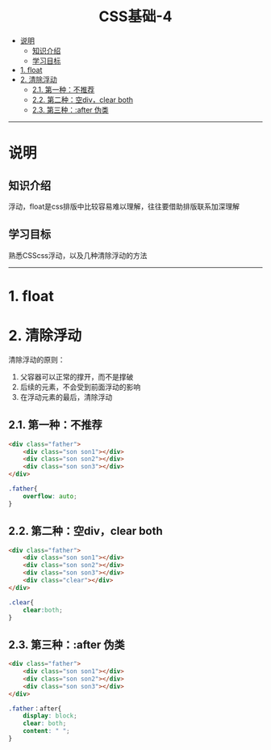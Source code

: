 <h1 style="text-align:center">CSS基础-4</h1>

<!-- toc orderedList:0 depthFrom:1 depthTo:6 -->

- [说明](#说明)
	- [知识介绍](#知识介绍)
	- [学习目标](#学习目标)
- [1. float](#1-float)
- [2. 清除浮动](#2-清除浮动)
	- [2.1. 第一种：不推荐](#21-第一种不推荐)
	- [2.2. 第二种：空div，clear both](#22-第二种空divclear-both)
	- [2.3. 第三种：:after 伪类](#23-第三种after-伪类)

<!-- tocstop -->

---

# 说明
## 知识介绍

浮动，float是css排版中比较容易难以理解，往往要借助排版联系加深理解

## 学习目标

熟悉CSScss浮动，以及几种清除浮动的方法

---

# 1. float
# 2. 清除浮动
清除浮动的原则：
1. 父容器可以正常的撑开，而不是撑破
2. 后续的元素，不会受到前面浮动的影响
3. 在浮动元素的最后，清除浮动
## 2.1. 第一种：不推荐
```html
<div class="father">
	<div class="son son1"></div>
	<div class="son son2"></div>
	<div class="son son3"></div>
</div>
```
```css
.father{
	overflow: auto;
}
```
## 2.2. 第二种：空div，clear both
```html
<div class="father">
	<div class="son son1"></div>
	<div class="son son2"></div>
	<div class="son son3"></div>
	<div class="clear"></div>
</div>
```
```css
.clear{
	clear:both;
}
```
## 2.3. 第三种：:after 伪类
```html
<div class="father">
	<div class="son son1"></div>
	<div class="son son2"></div>
	<div class="son son3"></div>
</div>
```
```css
.father：after{
	display: block;
	clear: both;
	content: " ";
}
```
